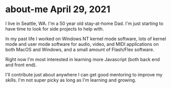 # about-me April 29, 2021
I live in Seattle, WA.
I'm a 50 year old stay-at-home Dad.
I'm just starting to have time to look for side projects to help with.

In my past life I worked on Windows NT kernel mode software, lots of kernel mode and user mode software for audio, video, and MIDI applications on both MacOS and Windows, and a small amount of Flash/Flex software.

Right now I'm most interested in learning more Javascript (both back end and front end).

I'll contribute just about anywhere I can get good mentoring to improve my skills.  I'm not super picky as long as I'm learning and growing.
